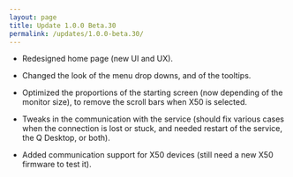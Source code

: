 ```yaml
---
layout: page
title: Update 1.0.0 Beta.30
permalink: /updates/1.0.0-beta.30/
---
```


* Redesigned home page (new UI and UX).

* Changed the look of the menu drop downs, and of the tooltips.

* Optimized the proportions of the starting screen (now depending of the monitor size), to remove the scroll bars when X50 is selected.

* Tweaks in the communication with the service (should fix various cases when the connection is lost or stuck, and needed restart of the service, the Q Desktop, or both).

* Added communication support for X50 devices (still need a new X50 firmware to test it).
